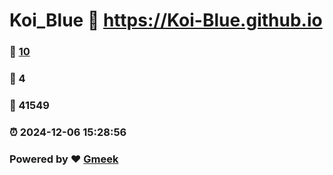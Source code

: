# Koi_Blue :link: https://Koi-Blue.github.io 
### :page_facing_up: [10](https://Koi-Blue.github.io/tag.html) 
### :speech_balloon: 4 
### :hibiscus: 41549 
### :alarm_clock: 2024-12-06 15:28:56 
### Powered by :heart: [Gmeek](https://github.com/Meekdai/Gmeek)
